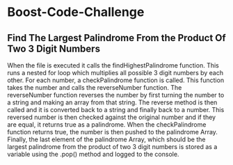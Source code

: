 # Boost-Code-Challenge
## Find The Largest Palindrome From the Product Of Two 3 Digit Numbers

When the file is executed it calls the findHighestPalindrome function. This runs a nested for loop which multiplies all possible 3 digit numbers by each other. For each number, a checkPalindrome function is called. This function takes the number and calls the reverseNumber function. The reverseNumber function reverses the number by first turning the number to a string and making an array from that string. The reverse method is then called and it is converted back to a string and finally back to a number. This reversed number is then checked against the original number and if they are equal, it returns true as a palindrome. When the checkPalindrome function returns true, the number is then pushed to the palindrome Array. Finally, the last element of the palindrome Array, which should be the largest palindrome from the product of two 3 digit numbers is stored as a variable using the .pop() method and logged to the console.